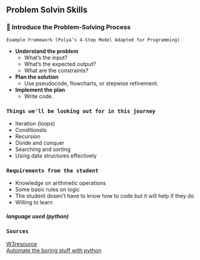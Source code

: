 ## Problem Solvin Skills

### 🧮 Introduce the Problem-Solving Process

`Example Framework (Polya’s 4-Step Model Adapted for Programming)`

* __Understand the problem__
    + What’s the input?
    + What’s the expected output?
    + What are the constraints?
* __Plan the solution__
    + Use pseudocode, flowcharts, or stepwise refinement.
* __Implement the plan__
    + Write code.

### `Things we'll be looking out for in this journey`

* Iteration (loops)
* Conditionals
* Recursion
* Divide and conquer
* Searching and sorting
* Using data structures effectively

### `Requirements from the student`
* Knowledge on arithmetic operations
* Some basic rules on logic
* The student dosen't have to know how to code but it will help if they do
* Willing to learn

##### __language used__ (python)

### `Sources`
[W3resource](https://w3resources/python "Go to w3resource") <br>
[Automate the boring stuff with python](https://automatetheboringstuff.com/ "Online book")
